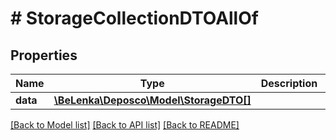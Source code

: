 # # StorageCollectionDTOAllOf

## Properties

Name | Type | Description | Notes
------------ | ------------- | ------------- | -------------
**data** | [**\BeLenka\Deposco\Model\StorageDTO[]**](StorageDTO.md) |  | [optional]

[[Back to Model list]](../../README.md#models) [[Back to API list]](../../README.md#endpoints) [[Back to README]](../../README.md)

